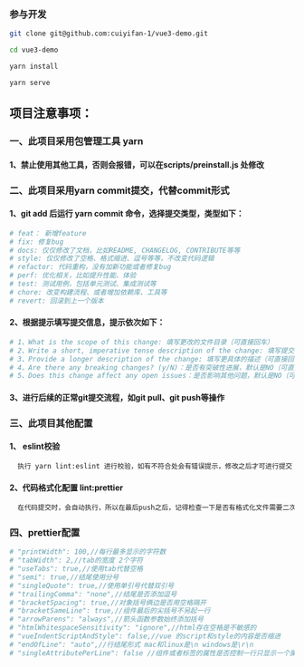 
### 参与开发
``` bash
git clone git@github.com:cuiyifan-1/vue3-demo.git

cd vue3-demo 

yarn install 

yarn serve
```


## 项目注意事项：


### 一、此项目采用包管理工具 yarn

#### 1、禁止使用其他工具，否则会报错，可以在scripts/preinstall.js 处修改

### 二、此项目采用yarn commit提交，代替commit形式

#### 1、git add 后运行 yarn commit 命令，选择提交类型，类型如下：
``` bash
# feat： 新增feature
# fix: 修复bug
# docs: 仅仅修改了文档，比如README, CHANGELOG, CONTRIBUTE等等
# style: 仅仅修改了空格、格式缩进、逗号等等，不改变代码逻辑
# refactor: 代码重构，没有加新功能或者修复bug
# perf: 优化相关，比如提升性能、体验
# test: 测试用例，包括单元测试、集成测试等
# chore: 改变构建流程、或者增加依赖库、工具等
# revert: 回滚到上一个版本
```

#### 2、根据提示填写提交信息，提示依次如下：
``` bash
# 1、What is the scope of this change: 填写更改的文件目录（可直接回车）
# 2、Write a short, imperative tense description of the change: 填写提交描述
# 3、Provide a longer description of the change: 填写更具体的描述（可直接回车）
# 4、Are there any breaking changes? (y/N)：是否有突破性进展，默认是NO（可直接回车）
# 5、Does this change affect any open issues：是否影响其他问题，默认是NO（可直接回车）
```

#### 3、进行后续的正常git提交流程，如git pull、git push等操作

### 三、此项目其他配置

#### 1、 eslint校验
``` bash
  执行 yarn lint:eslint 进行校验，如有不符合处会有错误提示，修改之后才可进行提交
``` 
#### 2、代码格式化配置 lint:prettier
``` bash
  在代码提交时，会自动执行，所以在最后push之后，记得检查一下是否有格式化文件需要二次提交
``` 

### 四、prettier配置
```bash
# "printWidth": 100,//每行最多显示的字符数
# "tabWidth": 2,//tab的宽度 2个字符
# "useTabs": true,//使用tab代替空格
# "semi": true,//结尾使用分号
# "singleQuote": true,//使用单引号代替双引号
# "trailingComma": "none",//结尾是否添加逗号
# "bracketSpacing": true,//对象括号俩边是否用空格隔开
# "bracketSameLine": true,//组件最后的尖括号不另起一行
# "arrowParens": "always",//箭头函数参数始终添加括号
# "htmlWhitespaceSensitivity": "ignore",//html存在空格是不敏感的
# "vueIndentScriptAndStyle": false,//vue 的script和style的内容是否缩进
# "endOfLine": "auto",//行结尾形式 mac和linux是\n windows是\r\n
# "singleAttributePerLine": false //组件或者标签的属性是否控制一行只显示一个属性
```



